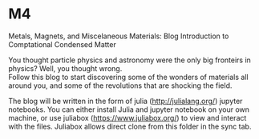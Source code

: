 # M4
Metals, Magnets, and Miscelaneous Materials: Blog Introduction to Comptational Condensed Matter

You thought particle physics and astronomy were the only big fronteirs in physics? Well, you thought wrong.  
Follow this blog to start discovering some of the wonders of materials all around you, and some of the revolutions that are shocking the field. 

The blog will be written in the form of julia (http://julialang.org/) jupyter notebooks.   You can either install Julia and jupyter notebook on your own machine, or use juliabox (https://www.juliabox.org/) to view and interact with the files.  Juliabox allows direct clone from this folder in the sync tab.  
